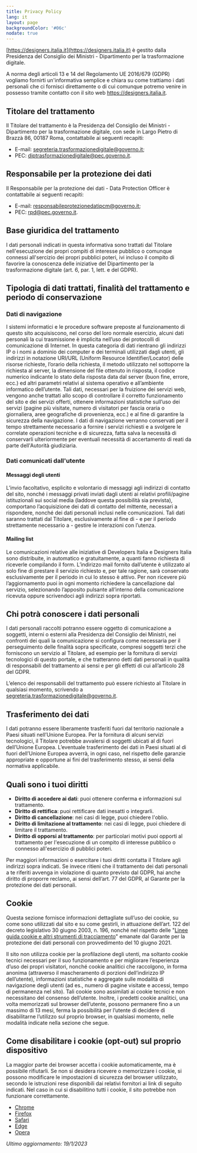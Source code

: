 ```yaml
---
title: Privacy Policy
lang: it
layout: page
backgroundColor: '#06c'
nodate: true
---
```


[https://designers.italia.it](https://designers.italia.it) è gestito dalla Presidenza del Consiglio dei Ministri - Dipartimento per la trasformazione digitale.

A norma degli articoli 13 e 14 del Regolamento UE 2016/679 (GDPR) vogliamo fornirti un'informativa semplice e chiara su come trattiamo i dati personali che ci fornisci direttamente o di cui comunque potremo venire in possesso tramite contatto con il sito web https://designers.italia.it.

## Titolare del trattamento

Il Titolare del trattamento è la Presidenza del Consiglio dei Ministri - Dipartimento per la trasformazione digitale, con sede in Largo Pietro di Brazzà 86, 00187 Roma, contattabile ai seguenti recapiti:

* E-mail: [segreteria.trasformazionedigitale@governo.it](mailto:segreteria.trasformazionedigitale@governo.it);
* PEC: [diptrasformazionedigitale@pec.governo.it](mailto:diptrasformazionedigitale@pec.governo.it).

## Responsabile per la protezione dei dati

Il Responsabile per la protezione dei dati - Data Protection Officer è contattabile ai seguenti recapiti:

* E-mail: [responsabileprotezionedatipcm@governo.it](mailto:responsabileprotezionedatipcm@governo.it);
* PEC: [rpd@pec.governo.it](mailto:rpd@pec.governo.it).

## Base giuridica del trattamento

I dati personali indicati in questa informativa sono trattati dal Titolare nell'esecuzione dei propri compiti di interesse pubblico o comunque connessi all'sercizio dei propri pubblici poteri, ivi incluso il compito di favorire la conoscenza delle iniziative del Dipartimento per la trasformazione digitale (art. 6, par. 1, lett. e del GDPR). 

## Tipologia di dati trattati, finalità del trattamento e periodo di conservazione

### Dati di navigazione

I sistemi informatici e le procedure software preposte al funzionamento di questo sito acquisiscono, nel corso del loro normale esercizio, alcuni dati personali la cui trasmissione è implicita nell’uso dei protocolli di comunicazione di Internet. In questa categoria di dati rientrano gli indirizzi IP o i nomi a dominio dei computer e dei terminali utilizzati dagli utenti, gli indirizzi in notazione URI/URL (Uniform Resource Identifier/Locator) delle risorse richieste, l’orario della richiesta, il metodo utilizzato nel sottoporre la richiesta al server, la dimensione del file ottenuto in risposta, il codice numerico indicante lo stato della risposta data dal server (buon fine, errore, ecc.) ed altri parametri relativi al sistema operativo e all’ambiente informatico dell’utente. Tali dati, necessari per la fruizione dei servizi web, vengono anche trattati allo scopo di controllare il corretto funzionamento del sito e dei servizi offerti, ottenere informazioni statistiche sull’uso dei servizi (pagine più visitate, numero di visitatori per fascia oraria o giornaliera, aree geografiche di provenienza, ecc.) e al fine di garantire la sicurezza della navigazione.
I dati di navigazione verranno conservati per il tempo strettamente necessario a fornire i servizi richiesti e a svolgere le correlate operazioni tecniche e di sicurezza, fatta salva la necessità di conservarli ulteriormente per eventuali necessità di accertamento di reati da parte dell'Autorità giudiziaria.

### Dati comunicati dall'utente

#### Messaggi degli utenti
L’invio facoltativo, esplicito e volontario di messaggi agli indirizzi di contatto del sito, nonché i messaggi privati inviati dagli utenti ai relativi profili/pagine istituzionali sui social media (laddove questa possibilità sia prevista), comportano l’acquisizione dei dati di contatto del mittente, necessari a rispondere, nonché dei dati personali inclusi nelle comunicazioni. Tali dati saranno trattati dal Titolare, esclusivamente al fine di - e per il periodo strettamente necessario a - gestire le interazioni con l’utenza.

#### Mailing list
Le comunicazioni relative alle iniziative di Developers Italia e Designers Italia sono distribuite, in automatico e gratuitamente, a quanti fanno richiesta di riceverle compilando il form.
L’indirizzo mail fornito dall’utente è utilizzato al solo fine di prestare il servizio richiesto e, per tale ragione, sarà conservato esclusivamente per il periodo in cui lo stesso è attivo. 
Per non ricevere più l’aggiornamento puoi in ogni momento richiedere la cancellazione dal servizio, selezionando l’apposito pulsante all’interno della comunicazione ricevuta oppure scrivendoci agli indirizzi sopra riportati.

## Chi potrà conoscere i dati personali

I dati personali raccolti potranno essere oggetto di comunicazione a soggetti, interni o esterni alla Presidenza del Consiglio dei Ministri, nei confronti dei quali la comunicazione si configura come necessaria per il perseguimento delle finalità sopra specificate, compresi soggetti terzi che forniscono un servizio al Titolare, ad esempio per la fornitura di servizi tecnologici di questo portale, e che tratteranno detti dati personali in qualità di responsabili del trattamento ai sensi e per gli effetti di cui all’articolo 28 del GDPR.

L’elenco dei responsabili del trattamento può essere richiesto al Titolare in qualsiasi momento, scrivendo a
[segreteria.trasformazionedigitale@governo.it](mailto:segreteria.trasformazionedigitale@governo.it).

## Trasferimento dei dati

I dati potranno essere liberamente trasferiti fuori dal territorio nazionale a Paesi situati nell’Unione Europea. Per la fornitura di alcuni servizi tecnologici, il Titolare potrebbe avvalersi di soggetti ubicati al di fuori dell’Unione Europea. L’eventuale trasferimento dei dati in Paesi situati al di fuori dell’Unione Europea avverrà, in ogni caso, nel rispetto delle garanzie appropriate e opportune ai fini del trasferimento stesso, ai sensi della normativa applicabile.

## Quali sono i tuoi diritti

* **Diritto di accedere ai dati**: puoi ottenere conferma e informazioni sul trattamento.
* **Diritto di rettifica**: puoi rettificare dati inesatti o integrarli.
* **Diritto di cancellazione**: nei casi di legge, puoi chiedere l'oblio.
* **Diritto di limitazione al trattamento**: nei casi di legge, puoi chiedere di limitare
  il trattamento.
* **Diritto di opporsi al trattamento**: per particolari motivi puoi opporti al trattamento
  per l'esecuzione di un compito di interesse pubblico o connesso all'esercizio di pubblici poteri.

Per maggiori informazioni o esercitare i tuoi diritti contatta il Titolare agli indirizzi sopra indicati. Se invece ritieni che il trattamento dei dati personali a te riferiti avvenga in violazione di quanto previsto dal GDPR, hai anche diritto di proporre reclamo, ai sensi dell’art. 77 del GDPR, al Garante per la protezione dei dati personali.

## Cookie

Questa sezione fornisce informazioni dettagliate sull’uso dei cookie, su come sono utilizzati dal sito e su come gestirli, in attuazione dell’art. 122 del decreto legislativo 30 giugno 2003, n. 196, nonché nel rispetto delle "[Linee guida cookie e altri strumenti di tracciamento](https://www.garanteprivacy.it/web/guest/home/docweb/-/docweb-display/docweb/9677876)" emanate dal Garante per la protezione dei dati personali con provvedimento del 10 giugno 2021.

Il sito non utilizza cookie per la profilazione degli utenti, ma soltanto cookie tecnici necessari per il suo funzionamento e per migliorare l’esperienza d’uso dei propri visitatori, nonché cookie analitici che raccolgono, in forma anonima (attraverso il mascheramento di porzioni dell’indirizzo IP dell’utente), informazioni statistiche e aggregate sulle modalità di navigazione degli utenti (ad es., numero di pagine visitate e accessi, tempo di permanenza nel sito). Tali cookie sono assimilati ai cookie tecnici e non necessitano del consenso dell’utente. Inoltre, i predetti cookie analitici, una volta memorizzati sul browser dell’utente, possono permanere fino a un massimo di 13 mesi, ferma la possibilità per l’utente di decidere di disabilitarne l’utilizzo sul proprio browser, in qualsiasi momento, nelle modalità indicate nella sezione che segue. 

## Come disabilitare i cookie (opt-out) sul proprio dispositivo

La maggior parte dei browser accetta i cookie automaticamente, ma è possibile rifiutarli. Se non si desidera ricevere o memorizzare i cookie, si possono modificare le impostazioni di sicurezza del browser utilizzato, secondo le istruzioni rese disponibili dai relativi fornitori ai link di seguito indicati. Nel caso in cui si disabilitino tutti i cookie, il sito potrebbe non funzionare correttamente.

* [Chrome](https://support.google.com/chrome/answer/95647)
* [Firefox](https://support.mozilla.org/it/kb/protezione-antitracciamento-avanzata-firefox-desktop)
* [Safari](https://support.apple.com/guide/safari/manage-cookies-and-website-data-sfri11471/mac)
* [Edge](https://support.microsoft.com/it-it/help/4027947/microsoft-edge-delete-cookies)
* [Opera](https://help.opera.com/en/latest/web-preferences/#cookies)

*Ultimo aggiornamento: 19/1/2023*
